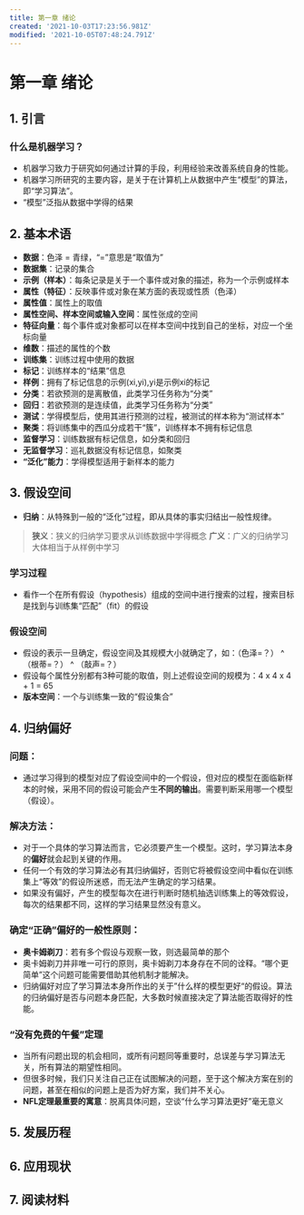 ```yaml
---
title: 第一章 绪论
created: '2021-10-03T17:23:56.981Z'
modified: '2021-10-05T07:48:24.791Z'
---
```


# 第一章 绪论
## 1. 引言
### 什么是机器学习？
* 机器学习致力于研究如何通过计算的手段，利用经验来改善系统自身的性能。
* 机器学习所研究的主要内容，是关于在计算机上从数据中产生“模型”的算法，即“学习算法”。
* “模型”泛指从数据中学得的结果
## 2. 基本术语
* **数据**：色泽 = 青绿，“=”意思是“取值为”
* **数据集**：记录的集合
* **示例（样本）**：每条记录是关于一个事件或对象的描述，称为一个示例或样本
* **属性（特征）**：反映事件或对象在某方面的表现或性质（色泽）
* **属性值**：属性上的取值
* **属性空间、样本空间或输入空间**：属性张成的空间
* **特征向量**：每个事件或对象都可以在样本空间中找到自己的坐标，对应一个坐标向量
* **维数**：描述的属性的个数
* **训练集**：训练过程中使用的数据
* **标记**：训练样本的“结果”信息
* **样例**：拥有了标记信息的示例(xi,yi),yi是示例xi的标记
* **分类**：若欲预测的是离散值，此类学习任务称为“分类”
* **回归**：若欲预测的是连续值，此类学习任务称为“分类”
* **测试**：学得模型后，使用其进行预测的过程，被测试的样本称为“测试样本”
* **聚类**：将训练集中的西瓜分成若干“簇”，训练样本不拥有标记信息
* **监督学习**：训练数据有标记信息，如分类和回归
* **无监督学习**：巡礼数据没有标记信息，如聚类
* **“泛化”能力**：学得模型适用于新样本的能力
## 3. 假设空间
* **归纳**：从特殊到一般的“泛化”过程，即从具体的事实归结出一般性规律。
> **狭义**：狭义的归纳学习要求从训练数据中学得概念
> **广义**：广义的归纳学习大体相当于从样例中学习
### 学习过程
* 看作一个在所有假设（hypothesis）组成的空间中进行搜索的过程，搜索目标是找到与训练集“匹配”（fit）的假设
### 假设空间
* 假设的表示一旦确定，假设空间及其规模大小就确定了，如：（色泽=？） ^ （根蒂=？） ^ （敲声=？）
* 假设每个属性分别都有3种可能的取值，则上述假设空间的规模为：4 x 4 x 4 + 1 = 65
* **版本空间**：一个与训练集一致的“假设集合”
## 4. 归纳偏好
### 问题：
* 通过学习得到的模型对应了假设空间中的一个假设，但对应的模型在面临新样本的时候，采用不同的假设可能会产生**不同的输出**。需要判断采用哪一个模型（假设）。
### 解决方法：
* 对于一个具体的学习算法而言，它必须要产生一个模型。这时，学习算法本身的**偏好**就会起到关键的作用。
* 任何一个有效的学习算法必有其归纳偏好，否则它将被假设空间中看似在训练集上“等效”的假设所迷惑，而无法产生确定的学习结果。
* 如果没有偏好，产生的模型每次在进行判断时随机抽选训练集上的等效假设，每次的结果都不同，这样的学习结果显然没有意义。
### 确定“正确”偏好的一般性原则：
* **奥卡姆剃刀**：若有多个假设与观察一致，则选最简单的那个
* 奥卡姆剃刀并非唯一可行的原则，奥卡姆剃刀本身存在不同的诠释。“哪个更简单”这个问题可能需要借助其他机制才能解决。
* 归纳偏好对应了学习算法本身所作出的关于”什么样的模型更好“的假设。算法的归纳偏好是否与问题本身匹配，大多数时候直接决定了算法能否取得好的性能。
### “没有免费的午餐”定理
* 当所有问题出现的机会相同，或所有问题同等重要时，总误差与学习算法无关，所有算法的期望性相同。
* 但很多时候，我们只关注自己正在试图解决的问题，至于这个解决方案在别的问题，甚至在相似的问题上是否为好方案，我们并不关心。
* **NFL定理最重要的寓意**：脱离具体问题，空谈“什么学习算法更好”毫无意义
## 5. 发展历程
## 6. 应用现状
## 7. 阅读材料
